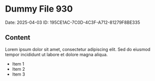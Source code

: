 # Dummy File 930

Date: 2025-04-03
ID: 195CE1AC-7C0D-4C3F-A712-81279F8BE335

## Content

Lorem ipsum dolor sit amet, consectetur adipiscing elit.
Sed do eiusmod tempor incididunt ut labore et dolore magna aliqua.

* Item 1
* Item 2
* Item 3
